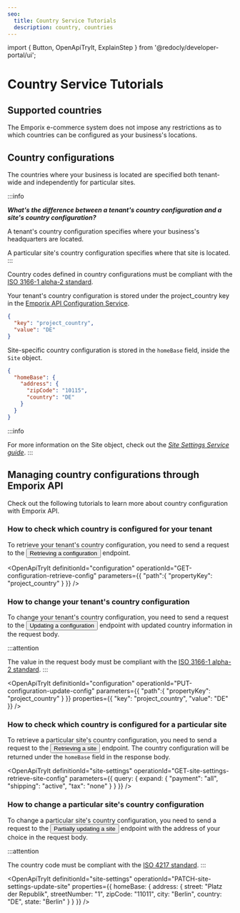 ```yaml
---
seo:
  title: Country Service Tutorials
  description: country, countries
---
```

import {
  Button,
  OpenApiTryIt,
  ExplainStep
} from '@redocly/developer-portal/ui';

# Country Service Tutorials


## Supported countries

The Emporix e-commerce system does not impose any restrictions as to which countries can be configured as your business's locations.

## Country configurations

The countries where your business is located are specified both tenant-wide and independently for particular sites.

:::info

***What's the difference between a tenant's country configuration and a site's country configuration?***

A tenant's country configuration specifies where your business's headquarters are located.

A particular site's country configuration specifies where that site is located.
:::

Country codes defined in country configurations must be compliant with the [ISO 3166-1 alpha-2 standard](https://www.iso.org/obp/ui/#iso:pub:PUB500001:en).

Your tenant's country configuration is stored under the project_country key in the [Emporix API Configuration Service](/openapi/configuration).

```json
{
  "key": "project_country",
  "value": "DE"
}
```
Site-specific country configuration is stored in the `homeBase` field, inside the `Site` object.

```json
{
  "homeBase": {
    "address": {
      "zipCode": "10115",
      "country": "DE"
    }
  }
}
```

:::info

For more information on the Site object, check out the [*Site Settings Service guide*](/content/site-settings).
:::

## Managing country configurations through Emporix API

Check out the following tutorials to learn more about country configuration with Emporix API.

### How to check which country is configured for your tenant

To retrieve your tenant's country configuration, you need to send a request to the <nobr><Button to="/openapi/configuration/#operation/GET-configuration-retrieve-config" size="small">Retrieving a configuration</Button></nobr> endpoint.



<OpenApiTryIt
  definitionId="configuration"
  operationId="GET-configuration-retrieve-config"
  parameters={{
    "path":{
         "propertyKey": "project_country"
    }
  }}
/>

### How to change your tenant's country configuration

To change your tenant's country configuration, you need to send a request to the <nobr><Button to="/openapi/configuration/#operation/PUT-configuration-update-config" size="small">Updating a configuration</Button></nobr> endpoint with updated country information in the request body.

:::attention

The value in the request body must be compliant with the [ISO 3166-1 alpha-2 standard](https://www.iso.org/obp/ui/#iso:pub:PUB500001:en).
:::

<OpenApiTryIt
  definitionId="configuration"
  operationId="PUT-configuration-update-config"
  parameters={{
    "path":{
         "propertyKey": "project_country"
    }
  }}
  properties={{
      "key": "project_country",
      "value": "DE"
  }}
/>

### How to check which country is configured for a particular site

To retrieve a particular site's country configuration, you need to send a request to the <nobr><Button to="/openapi/site-settings/#operation/GET-site-settings-retrieve-site-config" size="small">Retrieving a site</Button></nobr> endpoint. The country configuration will be returned under the `homeBase` field in the response body.

<OpenApiTryIt
  definitionId="site-settings"
  operationId="GET-site-settings-retrieve-site-config"
  parameters={{
    query: {
      expand: {
          "payment": "all",
          "shipping": "active",
          "tax": "none"
            }
    } 
  }}
/>


### How to change a particular site's country configuration

To change a particular site's country configuration, you need to send a request to the <nobr><Button to="/openapi/site-settings/#operation/PATCH-site-settings-update-site" size="small">Partially updating a site</Button></nobr> endpoint with the address of your choice in the request body.

:::attention

The country code must be compliant with the [ISO 4217 standard](https://en.wikipedia.org/wiki/ISO_4217).
:::

<OpenApiTryIt
  definitionId="site-settings"
  operationId="PATCH-site-settings-update-site"
  properties={{
        homeBase: {
            address: {
                street: "Platz der Republik",
                streetNumber: "1",
                zipCode: "11011",
                city: "Berlin",
                country: "DE",
                state: "Berlin"
            }
    }
  }}
/>
